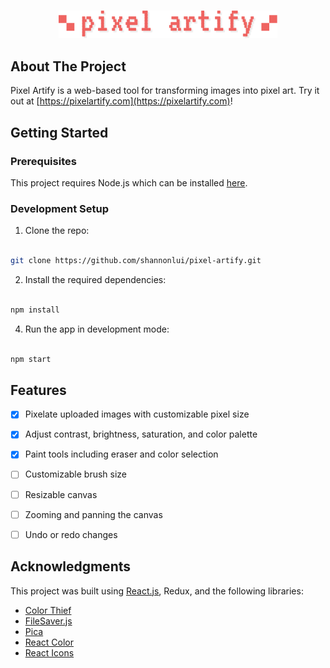<br>

<p align="center">
  <img src="client/src/assets/images/logo.png" width="350" title="Pixel Artify">
</p>

## About The Project

Pixel Artify is a web-based tool for transforming images into pixel art. Try it out at [https://pixelartify.com](https://pixelartify.com)!


## Getting Started

### Prerequisites

This project requires Node.js which can be installed [here](https://nodejs.org/en/).

### Development Setup

1. Clone the repo:

```sh

git clone https://github.com/shannonlui/pixel-artify.git

```

2. Install the required dependencies:

```sh

npm install

```

4. Run the app in development mode:

```js

npm start

```


## Features
- [x] Pixelate uploaded images with customizable pixel size
- [x] Adjust contrast, brightness, saturation, and color palette
- [x] Paint tools including eraser and color selection
- [ ] Customizable brush size
- [ ] Resizable canvas
- [ ] Zooming and panning the canvas
- [ ] Undo or redo changes


## Acknowledgments
This project was built using [React.js](https://reactjs.org/), Redux, and the following libraries:

* [Color Thief](https://github.com/lokesh/color-thief)
* [FileSaver.js](https://github.com/eligrey/FileSaver.js/) 
* [Pica](https://github.com/nodeca/pica)
* [React Color](https://github.com/casesandberg/react-color)
* [React Icons](https://github.com/react-icons/react-icons)

